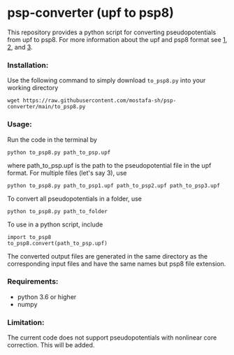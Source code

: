 # psp-converter (upf to psp8)
This repository provides a python script for converting pseudopotentials from upf to psp8. For more information about the upf and psp8 format see
[1](http://pseudopotentials.quantum-espresso.org/home/unified-pseudopotential-format), [2](https://esl.cecam.org/data/upf/), and [3](https://docs.abinit.org/developers/psp8_info/).

### Installation:
Use the following command to simply download `to_psp8.py` into your working directory
```
wget https://raw.githubusercontent.com/mostafa-sh/psp-converter/main/to_psp8.py
```
### Usage:
Run the code in the terminal by
```
python to_psp8.py path_to_psp.upf
```
where path_to_psp.upf is the path to the pseudopotential file in the upf format. For multiple files (let's say 3), use
```
python to_psp8.py path_to_psp1.upf path_to_psp2.upf path_to_psp3.upf
```
To convert all pseudopotentials in a folder, use
```
python to_psp8.py path_to_folder
```
To use in a python script, include
```
import to_psp8
to_psp8.convert(path_to_psp.upf)
```
The converted output files are generated in the same directory as the corresponding input files and have the same names but psp8 file extension. 

### Requirements:
 - python 3.6 or higher
 - numpy

### Limitation:
The current code does not support pseudopotentials with nonlinear core correction. This will be added.

